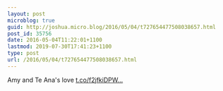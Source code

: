 ```yaml
---
layout: post
microblog: true
guid: http://joshua.micro.blog/2016/05/04/t727654477508038657.html
post_id: 35756
date: 2016-05-04T11:22:01+1100
lastmod: 2019-07-30T17:41:23+1100
type: post
url: /2016/05/04/t727654477508038657.html
---
```

Amy and Te Ana's love [t.co/f2jfkiDPW...](https://t.co/f2jfkiDPWP)
